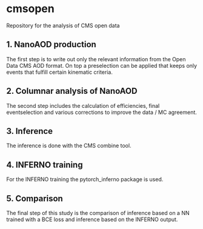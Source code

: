 # cmsopen
Repository for the analysis of CMS open data

## 1. NanoAOD production
The first step is to write out only the relevant information from the Open Data CMS AOD format. 
On top a preselection can be applied that keeps only events that fulfill certain kinematic criteria.

## 2. Columnar analysis of NanoAOD
The second step includes the calculation of efficiencies, final eventselection and various corrections to improve
the data / MC agreement. 

## 3. Inference
The inference is done with the CMS combine tool.

## 4. INFERNO training
For the INFERNO training the pytorch_inferno package is used.

## 5. Comparison
The final step of this study is the comparison of inference based on a NN trained with a BCE loss and inference based on the INFERNO output.
